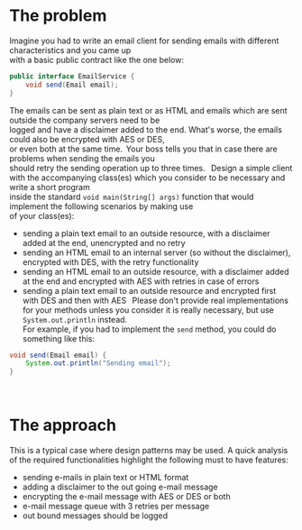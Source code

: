 # The problem

Imagine you had to write an email client for sending emails with different characteristics and you came up  
with a basic public contract like the one below: 
 
```java
public interface EmailService { 
    void send(Email email); 
} 
```

The emails can be sent as plain text or as HTML and emails which are sent outside the company servers need to be  
logged and have a disclaimer added to the end. What's worse, the emails could also be encrypted with AES or DES,  
or even both at the same time.  Your boss tells you that in case there are problems when sending the emails you  
should retry the sending operation up to three times. 
  
Design a simple client with the accompanying class(es) which you consider to be necessary and write a short program  
inside the standard `void main(String[] args)` function that would implement the following scenarios by making use  
of your class(es): 
  
- sending a plain text email to an outside resource, with a disclaimer added at the end, unencrypted and no retry 
- sending an HTML email to an internal server (so without the disclaimer), encrypted with DES, with the retry functionality 
- sending an HTML email to an outside resource, with a disclaimer added at the end and encrypted with AES with retries in case of errors 
- sending a plain text email to an outside resource and encrypted first with DES and then with AES 
  
Please don't provide real implementations for your methods unless you consider it is really necessary, but use `System.out.println` instead.  
For example, if you had to implement the `send` method, you could do something like this: 

```java
void send(Email email) { 
	System.out.println("Sending email"); 
} 
```
 
 
 # The approach
 
 This is a typical case where design patterns may be used. A quick analysis of the required functionalities highlight the following must to have features:
 - sending e-mails in plain text or HTML format
 - adding a disclaimer to the out going e-mail message
 - encrypting the e-mail message with AES or DES or both
 - e-mail message queue with 3 retries per message
 - out bound messages should be logged
 

